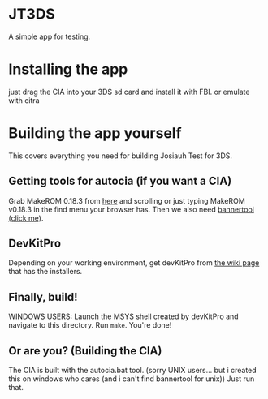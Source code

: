 # JT3DS
A simple app for testing.
# Installing the app
just drag the CIA into your 3DS sd card and install it with FBI.
or emulate with citra
# Building the app yourself
This covers everything you need for building Josiauh Test for 3DS.
## Getting tools for autocia (if you want a CIA)
Grab MakeROM 0.18.3 from [here](https://github.com/3DSGuy/Project_CTR/releases) and scrolling or just typing  MakeROM v0.18.3 in the find menu your browser has.
Then we also need [bannertool (click me)](https://github.com/Steveice10/bannertool/releases/tag/1.2.0).
## DevKitPro
Depending on your working environment, get devKitPro from [the wiki page](https://devkitpro.org/wiki/Getting_Started) that has the installers.
## Finally, build!
WINDOWS USERS: Launch the MSYS shell created by devKitPro and navigate to this directory.
Run `make`.
You're done!
## Or are you? (Building the CIA)
The CIA is built with the autocia.bat tool. (sorry UNIX users... but i created this on windows who cares (and i can't find bannertool for unix))
Just run that.